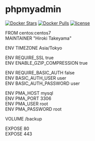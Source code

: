 # phpmyadmin
[![Docker Stars](https://img.shields.io/docker/stars/takeyamajp/phpmyadmin.svg?style=flat-square)](https://hub.docker.com/r/takeyamajp/phpmyadmin/)
[![Docker Pulls](https://img.shields.io/docker/pulls/takeyamajp/phpmyadmin.svg?style=flat-square)](https://hub.docker.com/r/takeyamajp/phpmyadmin/)
[![license](https://img.shields.io/github/license/takeyamajp/docker-phpmyadmin.svg)](https://github.com/takeyamajp/docker-phpmyadmin/blob/master/LICENSE)

FROM centos:centos7  
MAINTAINER "Hiroki Takeyama"

ENV TIMEZONE Asia/Tokyo

ENV REQUIRE_SSL true  
ENV ENABLE_GZIP_COMPRESSION true

ENV REQUIRE_BASIC_AUTH false  
ENV BASIC_AUTH_USER user  
ENV BASIC_AUTH_PASSWORD user

ENV PMA_HOST mysql  
ENV PMA_PORT 3306  
ENV PMA_USER root  
ENV PMA_PASSWORD root

VOLUME /backup

EXPOSE 80  
EXPOSE 443
